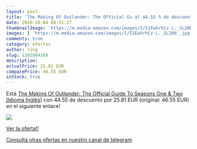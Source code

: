 ```yaml
---
layout: post
title: 'The Making Of Outlander: The Official Gu al 44.55 % de descuento'
date: 2020-10-04 08:51:27
thumbnailImage: 'https://m.media-amazon.com/images/I/51EwhrhCz-L._SL200_.jpg'
images: [ 'https://m.media-amazon.com/images/I/51EwhrhCz-L._SL200_.jpg' ]
comments: true
category: ofertas
author: ring
slug: 1101884169
description:
actualPrice: 25.81 EUR
comparePrice: 46.55 EUR
inStock: true
---
```


Está [The Making Of Outlander: The Official Guide To Seasons One & Two [Idioma Inglés]](https://www.amazon.es/dp/1101884169/?tag=redken-21) con 44.55 de descuento por 25.81 EUR (original: 46.55 EUR) en el siguiente enlace!

[![](https://m.media-amazon.com/images/I/51EwhrhCz-L._SL200_.jpg)](https://www.amazon.es/dp/1101884169/?tag=redken-21)

[Ver la oferta!!](https://www.amazon.es/dp/1101884169/?tag=redken-21)

[Consulta otras ofertas en nuestro canal de telegram](https://t.me/s/ofertas25)
